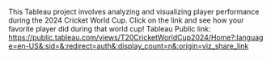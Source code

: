 This Tableau project involves analyzing and visualizing player performance during the 2024 Cricket World Cup. Click on the link and see how your favorite player did during that world cup!
Tableau Public link: https://public.tableau.com/views/T20CricketWorldCup2024/Home?:language=en-US&:sid=&:redirect=auth&:display_count=n&:origin=viz_share_link
